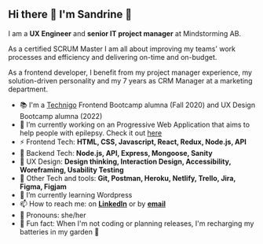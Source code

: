 ## Hi there 👋 I'm Sandrine 🌟

I am a __UX Engineer__ and __senior IT project manager__ at Mindstorming AB.

As a certified SCRUM Master I am all about improving my teams' work processes and efficiency and delivering on-time and on-budget.

As a frontend developer, I benefit from my project manager experience, my solution-driven personality and my 7 years as CRM Manager at a marketing department.

- 📚 I'm a [Technigo](https://www.technigo.io/) Frontend Bootcamp alumna (Fall 2020) and UX Design Bootcamp alumna (2022)
- 🧾 I’m currently working on an Progressive Web Application that aims to help people with epilepsy. Check it out [here](https://epilepsy-app-pwa.netlify.app/)
- ⚡ Frontend Tech: __HTML, CSS, Javascript, React, Redux, Node.js, API__
- 🔨 Backend Tech: __Node.js, API, Express, Mongoose, Sanity__
- 🌟 UX Design: __Design thinking, Interaction Design, Accessibility, Woreframing, Usability Testing__
- 🔧 Other Tech and tools: __Git, Postman, Heroku, Netlify, Trello, Jira, Figma, Figjam__
- 🌱 I’m currently learning Wordpress
- 📫 How to reach me: on [__LinkedIn__](https://www.linkedin.com/in/sandrine-elander-10498b4/) or by [__email__](mailto:s.elander@mindstorming.se)
- 👩 Pronouns: she/her
- 🌼 Fun fact: When I'm not coding or planning releases, I'm recharging my batteries in my garden 🏡 

<!--- 🧾 I’m currently working on improving my portfolio. Check it out [here](https://www.mindstorming.se)-->

<!--
**MindstormingAB/MindstormingAB** is a ✨ _special_ ✨ repository because its `README.md` (this file) appears on your GitHub profile.

Here are some ideas to get you started:

- 🔭 I’m currently working on ...
- 🌱 I’m currently learning ...
- 👯 I’m looking to collaborate on ...
- 🤔 I’m looking for help with ...
- 💬 Ask me about ...
- 📫 How to reach me: ...
- 😄 Pronouns: ...
- ⚡ Fun fact: ...
-->

